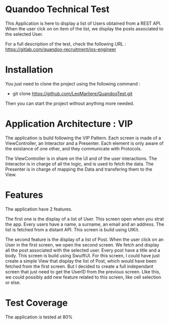 # Quandoo Technical Test  

This Application is here to display a list of Users obtained from a REST API.  
When the user clck on on item of the list, we display the posts associated to  
the selected User.

For a full description of the test, check the following URL :
https://gitlab.com/quandoo-recruitment/ios-engineer

# Installation

You just need to clone the project using the following command :
- git clone https://github.com/LeoMarliere/QuandooTest.git

Then you can start the project without anything more needed.

# Application Architecture : VIP

The application is build following the VIP Pattern. Each screen is made of a ViewController, an Interactor and a Presenter. Each element is only aware of the existance of one other, and they communicate with Protocols.

The ViewController is in share on the UI and of the user interactions.
The Interactor is in charge of all the logic, and is used to fetch the data.
The Presenter is in charge of mapping the Data and transfering them to the View.

# Features

The application have 2 features.

The first one is the display of a list of User. This screen open when you strat the app. Every users have a name, a surname, an email and an address. The list is fetched from a distant API. This screen is build using UIKit.

The second feature is the display of a list of Post. When the user click on an User in the first screen, we open the second screen. We fetch and display all the post associated with the selected user. Every post have a title and a body. This screen is build using SwuiftUI.
For this screen, I could have just create a simple View that display the list of Post, which would have been fetched from the first screen. But I decided to create a full independant screen that just need to get the UserID from the previous screen. LIke this, we could possibly add new feature related to this screen, like cell selection or else. 

# Test Coverage

The application is tested at 80%
